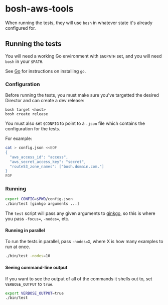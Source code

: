 # bosh-aws-tools

When running the tests, they will use `bosh` in whatever state it's already
configured for.

## Running the tests

You will need a working Go environment with `$GOPATH` set, and you will need
`bosh` in your `$PATH`.

See [Go][go] for instructions on installing `go`.

### Configuration

Before running the tests, you must make sure you've targetted the desired Director
and can create a dev release:

```
bosh target <host>
bosh create release
```

You must also set `$CONFIG` to point to a `.json` file which contains the
configuration for the tests.

For example:

```sh
cat > config.json <<EOF
{
  "aws_access_id": "access",
  "aws_secret_access_key": "secret",
  "route53_zone_names": ["bosh.domain.com."]
}
EOF
```

### Running

```sh
export CONFIG=$PWD/config.json
./bin/test [ginkgo arguments ...]
```

The `test` script will pass any given arguments to [ginkgo](https://github.com/onsi/ginkgo), so this is where
you pass `-focus=`, `-nodes=`, etc.

#### Running in parallel

To run the tests in parallel, pass `-nodes=X`, where X is how many examples to
run at once.

```sh
./bin/test -nodes=10
```

#### Seeing command-line output

If you want to see the output of all of the commands it shells out to, set
`VERBOSE_OUTPUT` to `true`.

```sh
export VERBOSE_OUTPUT=true
./bin/test
```

[go]: http://golang.org
